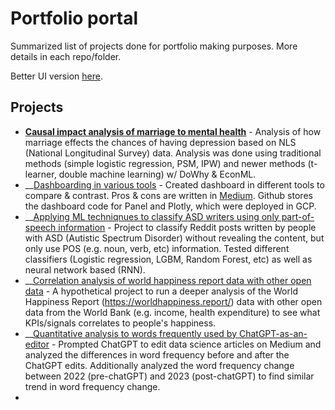 # Portfolio portal 
Summarized list of projects done for portfolio making purposes.  More details in each repo/folder.

Better UI version [here](https://www.datascienceportfol.io/kiroah).

## Projects
   * __[Causal impact analysis of marriage to mental health](https://github.com/kiroah/marriage_and_depression)__ -  Analysis of how marriage effects the chances of having depression based on NLS (National Longitudinal Survey) data. Analysis was done using traditional methods (simple logistic regression, PSM, IPW) and newer methods (t-learner, double machine learning) w/ DoWhy & EconML.
   * __[Dashboarding in various tools](https://github.com/kiroah/portfolio_portal/tree/main/dashboarding) - Created dashboard in different tools to compare & contrast. Pros & cons are written in [Medium](https://medium.com/@hiroakiroa/i-learned-published-dashboards-in-6-free-visualization-tools-heres-the-fastest-and-easiest-9a66df98c5ae). Github stores the dashboard code for Panel and Plotly, which were deployed in GCP.
   * __[Applying ML techniqnues to classify ASD writers using only part-of-speech information](https://github.com/kiroah/neurodiversity) - Project to classify Reddit posts written by people with ASD (Autistic Spectrum Disorder) without revealing the content, but only use POS (e.g. noun, verb, etc) information. Tested different classifiers (Logistic regression, LGBM, Random Forest, etc) as well as neural network based (RNN).
   * __[Correlation analysis of world happiness report data with other open data](https://github.com/kiroah/portfolio_portal/blob/main/world_happiness/world_happiness.ipynb) - A hypothetical project to run a deeper analysis of the World Happiness Report (https://worldhappiness.report/) data with other open data from the World Bank (e.g. income, health expenditure) to see what KPIs/signals correlates to people's happiness.
   * __[Quantitative analysis to words frequently used by ChatGPT-as-an-editor](https://github.com/kiroah/ai_editted_articles) - Prompted ChatGPT to edit data science articles on Medium and analyzed the differences in word frequency before and after the ChatGPT edits. Additionally analyzed the word frequency change between 2022 (pre-chatGPT) and 2023 (post-chatGPT) to find similar trend in word frequency change.
   * 
